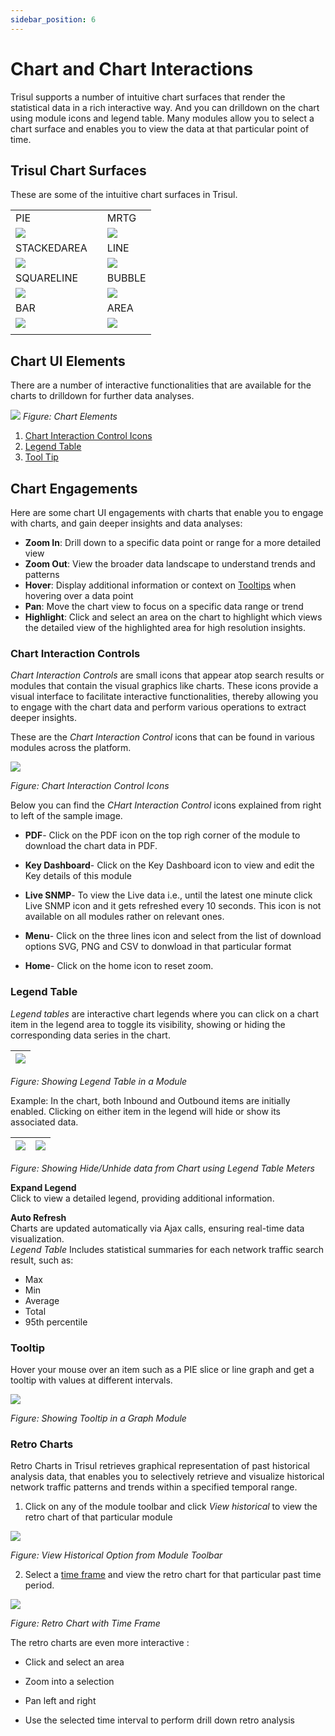 ```yaml
---
sidebar_position: 6
---
```


# Chart and Chart Interactions

Trisul supports a number of intuitive chart surfaces that render the statistical data in a rich interactive way. And you can drilldown on the chart using module icons and legend table. Many modules allow you to select a chart surface and enables you to view the data at that particular point of time.

## Trisul Chart Surfaces

These are some of the intuitive chart surfaces in Trisul. 

|                                    |     |                               |
| ---------------------------------- | --- | ----------------------------- |
| PIE                                |     | MRTG                          |
| ![](images/charts/pie.png)         |     | ![](images/charts/mrtg.png)   |
| STACKEDAREA                        |     | LINE                          |
| ![](images/charts/stackedarea.png) |     | ![](images/charts/line.png)   |
| SQUARELINE                         |     | BUBBLE                        |
| ![](images/charts/squareline.png)  |     | ![](images/charts/bubble.png) |
| BAR                                |     | AREA                          |
| ![](images/charts/bar.png)         |     | ![](images/charts/area.png)   |
|                                    |     |                               |

## Chart UI Elements

There are a number of interactive functionalities that are available for the charts to drilldown for further data analyses.

![](images/chartelements.png)
*Figure: Chart Elements*

1) [Chart Interaction Control Icons](/docs/ug/ui/charts#chart-interaction-controls)
2) [Legend Table](/docs/ug/ui/charts#legend-table)
3) [Tool Tip](/docs/ug/ui/charts#tooltip) 


## Chart Engagements
Here are some chart UI engagements with charts that enable you to engage with charts, and gain deeper insights and data analyses:
- **Zoom In**: Drill down to a specific data point or range for a more detailed view  
- **Zoom Out**: View the broader data landscape to understand trends and patterns
- **Hover**: Display additional information or context on [Tooltips](/docs/ug/ui/charts#tooltip) when hovering over a data point  
- **Pan**: Move the chart view to focus on a specific data range or trend  
- **Highlight**: Click and select an area on the chart to highlight which views the detailed view of the highlighted area for high resolution insights.


### Chart Interaction Controls

*Chart Interaction Controls* are small icons that appear atop search results or modules that contain the visual graphics like charts. These icons provide a visual interface to facilitate interactive functionalities, thereby allowing you to engage with the chart data and perform various operations to extract deeper insights.

These are the *Chart Interaction Control* icons that can be found in various modules across the platform.

![](images/moduleicons.png)

*Figure: Chart Interaction Control Icons*

Below you can find the *CHart Interaction Control* icons explained from right to left of the sample image.
- **PDF**- Click on the PDF icon on the top righ corner of the module to download the chart data in PDF.

- **Key Dashboard**- Click on the Key Dashboard icon to view and edit the Key details of this module

- **Live SNMP**- To view the Live data i.e., until the latest one minute click Live SNMP icon and it gets refreshed every 10 seconds. This icon is not available on all modules rather on relevant ones.

- **Menu**- Click on the three lines icon and select from the list of download options SVG, PNG and CSV to donwload in that particular format

- **Home**- Click on the home icon to reset zoom.

### Legend Table

*Legend tables* are interactive chart legends where you can click on a chart item in the legend area to toggle its visibility, showing or hiding the corresponding data series in the chart.

| ![](images/legendtable.png) |
| --------------------------- |

*Figure: Showing Legend Table in a Module*


Example: In the chart, both Inbound and Outbound items are initially enabled. Clicking on either item in the legend will hide or show its associated data.

| ![](images/legend2.png) | ![](images/legend3.png) |
| ----------------------- | ----------------------- |

*Figure: Showing Hide/Unhide data from Chart using Legend Table Meters*

**Expand Legend**  
Click to view a detailed legend, providing additional information.

**Auto Refresh**  
Charts are updated automatically via Ajax calls, ensuring real-time data visualization.  
*Legend Table* Includes statistical summaries for each network traffic search result, such as:
- Max
- Min
- Average
- Total
- 95th percentile

### Tooltip

Hover your mouse over an item such as a PIE slice or line graph and get a tooltip with values at different intervals.

![](images/netflowvolume.png)

*Figure: Showing Tooltip in a Graph Module*

### Retro Charts

Retro Charts in Trisul retrieves graphical representation of past historical analysis data, that enables you to selectively retrieve and visualize historical network traffic patterns and trends within a specified temporal range.

1) Click on any of the module toolbar and click *View historical* to view the retro chart of that particular module

![](images/retrochart2.png)

*Figure: View Historical Option from Module Toolbar*

2) Select a [time frame](/docs/ug/ui/elements#time-selector) and view the retro chart for that particular past time period.

  ![](images/retrochart.png)

*Figure: Retro Chart with Time Frame*

The retro charts are even more interactive :  

- Click and select an area  

- Zoom into a selection  

- Pan left and right  

- Use the selected time interval to perform drill down retro analysis
